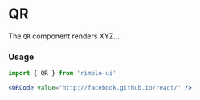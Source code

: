 # QR
The `QR` component renders XYZ…

<!-- STORY -->

### Usage
```jsx
import { QR } from 'rimble-ui'
```

<!-- component example here -->
```jsx
<QRCode value="http://facebook.github.io/react/" />
```

<!-- component props here -->
